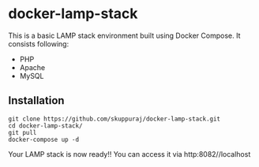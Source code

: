 # docker-lamp-stack

This is a basic LAMP stack environment built using Docker Compose. It consists following:

* PHP
* Apache
* MySQL

## Installation

```
git clone https://github.com/skuppuraj/docker-lamp-stack.git
cd docker-lamp-stack/
git pull
docker-compose up -d

```
Your LAMP stack is now ready!! You can access it via http:8082//localhost

